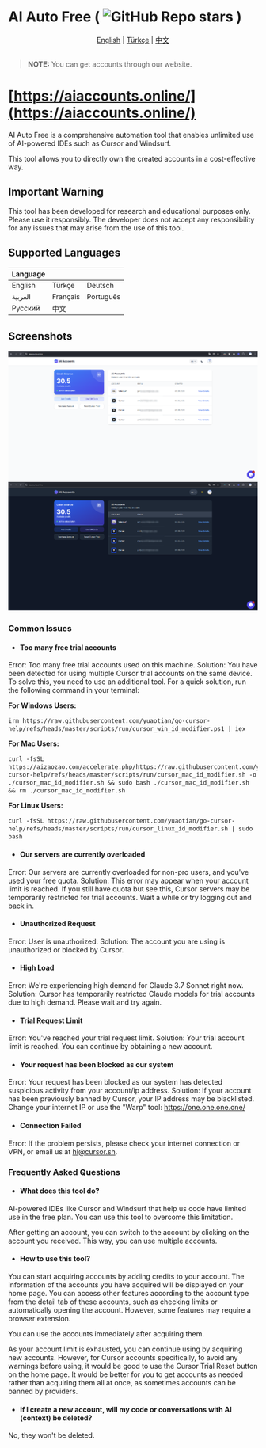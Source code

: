 # AI Auto Free ( ![GitHub Repo stars](https://img.shields.io/github/stars/ruwiss/ai-auto-free) )

<div align="center">
  <a href="README.md">English</a> |
  <a href="README.tr.md">Türkçe</a> |
  <a href="README.cn.md">中文</a>
</div>

<br>

> **NOTE:** You can get accounts through our website.

# [https://aiaccounts.online/](https://aiaccounts.online/)

AI Auto Free is a comprehensive automation tool that enables unlimited use of AI-powered IDEs such as Cursor and Windsurf.

This tool allows you to directly own the created accounts in a cost-effective way.

## Important Warning
This tool has been developed for research and educational purposes only. Please use it responsibly. The developer does not accept any responsibility for any issues that may arise from the use of this tool.

## Supported Languages

| Language    |            |            |
|-------------|------------|------------|
| English     | Türkçe     | Deutsch    |
| العربية     | Français   | Português  |
| Русский     | 中文       |            |

## Screenshots

![Res1](screenshots/en-1.png)
![Res2](screenshots/en-2.png)

### Common Issues

- #### Too many free trial accounts
Error: Too many free trial accounts used on this machine.
Solution: You have been detected for using multiple Cursor trial accounts on the same device. To solve this, you need to use an additional tool. For a quick solution, run the following command in your terminal:

**For Windows Users:**
```
irm https://raw.githubusercontent.com/yuaotian/go-cursor-help/refs/heads/master/scripts/run/cursor_win_id_modifier.ps1 | iex
```

**For Mac Users:**
```
curl -fsSL https://aizaozao.com/accelerate.php/https://raw.githubusercontent.com/yuaotian/go-cursor-help/refs/heads/master/scripts/run/cursor_mac_id_modifier.sh -o ./cursor_mac_id_modifier.sh && sudo bash ./cursor_mac_id_modifier.sh && rm ./cursor_mac_id_modifier.sh
```

**For Linux Users:**
```
curl -fsSL https://raw.githubusercontent.com/yuaotian/go-cursor-help/refs/heads/master/scripts/run/cursor_linux_id_modifier.sh | sudo bash
```

- #### Our servers are currently overloaded
Error: Our servers are currently overloaded for non-pro users, and you've used your free quota.
Solution: This error may appear when your account limit is reached. If you still have quota but see this, Cursor servers may be temporarily restricted for trial accounts. Wait a while or try logging out and back in.

- #### Unauthorized Request
Error: User is unauthorized.
Solution: The account you are using is unauthorized or blocked by Cursor.

- #### High Load
Error: We're experiencing high demand for Claude 3.7 Sonnet right now.
Solution: Cursor has temporarily restricted Claude models for trial accounts due to high demand. Please wait and try again.

- #### Trial Request Limit
Error: You've reached your trial request limit.
Solution: Your trial account limit is reached. You can continue by obtaining a new account.

- #### Your request has been blocked as our system
Error: Your request has been blocked as our system has detected suspicious activity from your account/ip address.
Solution: If your account has been previously banned by Cursor, your IP address may be blacklisted. Change your internet IP or use the "Warp" tool: https://one.one.one.one/

- #### Connection Failed
Error: If the problem persists, please check your internet connection or VPN, or email us at hi@cursor.sh.

### Frequently Asked Questions

- #### What does this tool do?
AI-powered IDEs like Cursor and Windsurf that help us code have limited use in the free plan. You can use this tool to overcome this limitation.

After getting an account, you can switch to the account by clicking on the account you received. This way, you can use multiple accounts.

- #### How to use this tool?
You can start acquiring accounts by adding credits to your account. The information of the accounts you have acquired will be displayed on your home page. You can access other features according to the account type from the detail tab of these accounts, such as checking limits or automatically opening the account. However, some features may require a browser extension.

You can use the accounts immediately after acquiring them.

As your account limit is exhausted, you can continue using by acquiring new accounts. However, for Cursor accounts specifically, to avoid any warnings before using, it would be good to use the Cursor Trial Reset button on the home page. It would be better for you to get accounts as needed rather than acquiring them all at once, as sometimes accounts can be banned by providers.

- #### If I create a new account, will my code or conversations with AI (context) be deleted?
No, they won't be deleted.
